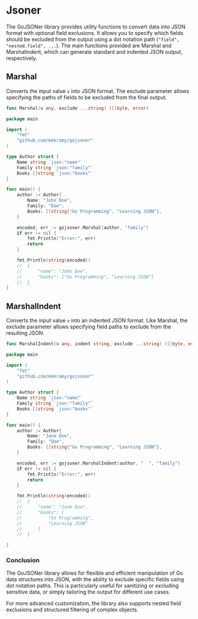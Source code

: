 # Jsoner

The GoJSONer library provides utility functions to convert data into JSON format with optional field exclusions. It allows you to specify which fields should be excluded from the output using a dot notation path (`"field", "nested.field", ...`). The main functions provided are Marshal and MarshalIndent, which can generate standard and indented JSON output, respectively.

## Marshal

Converts the input value `v` into JSON format. The exclude parameter allows specifying the paths of fields to be excluded from the final output.

```go
func Marshal(v any, exclude ...string) ([]byte, error)
```

```go
package main

import (
    "fmt"
    "github.com/mekramy/gojsoner"
)

type Author struct {
    Name string `json:"name"`
    Family string `json:"family"`
    Books []string `json:"books"`
}

func main() {
    author := Author{
        Name: "John Doe",
        Family: "Doe",
        Books: []string{"Go Programming", "Learning JSON"},
    }

    encoded, err := gojsoner.Marshal(author, "family")
    if err != nil {
        fmt.Println("Error:", err)
        return
    }

    fmt.Println(string(encoded))
    //  {
    //      "name": "John Doe",
    //      "books": ["Go Programming", "Learning JSON"]
    //  }
}
```

## MarshalIndent

Converts the input value `v` into an indented JSON format. Like Marshal, the exclude parameter allows specifying field paths to exclude from the resulting JSON.

```go
func MarshalIndent(v any, indent string, exclude ...string) ([]byte, error)
```

```go
package main

import (
    "fmt"
    "github.com/mekramy/gojsoner"
)

type Author struct {
    Name string `json:"name"`
    Family string `json:"family"`
    Books []string `json:"books"`
}

func main() {
    author := Author{
        Name: "Jane Doe",
        Family: "Doe",
        Books: []string{"Go Programming", "Learning JSON"},
    }

    encoded, err := gojsoner.MarshalIndent(author, "  ", "family")
    if err != nil {
        fmt.Println("Error:", err)
        return
    }

    fmt.Println(string(encoded))
    //  {
    //      "name": "Jane Doe",
    //      "books": [
    //          "Go Programming",
    //          "Learning JSON"
    //      ]
    //  }

}

```

### Conclusion

The GoJSONer library allows for flexible and efficient manipulation of Go data structures into JSON, with the ability to exclude specific fields using dot notation paths. This is particularly useful for sanitizing or excluding sensitive data, or simply tailoring the output for different use cases.

For more advanced customization, the library also supports nested field exclusions and structured filtering of complex objects.
